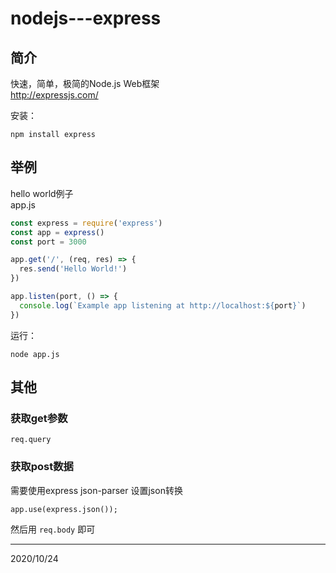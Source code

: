 # nodejs---express

## 简介
快速，简单，极简的Node.js Web框架  
http://expressjs.com/  

安装：  
```
npm install express
```

## 举例
hello world例子  
app.js  
```js
const express = require('express')
const app = express()
const port = 3000

app.get('/', (req, res) => {
  res.send('Hello World!')
})

app.listen(port, () => {
  console.log(`Example app listening at http://localhost:${port}`)
})
```

运行：  
```
node app.js
```


## 其他
### 获取get参数
`req.query`  


### 获取post数据
需要使用express json-parser 设置json转换  
```
app.use(express.json());
```
然后用 `req.body` 即可  


---
2020/10/24  
